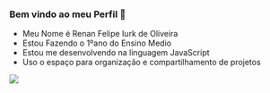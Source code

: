 ### Bem vindo ao meu Perfil 💙

- Meu Nome é Renan Felipe Iurk de Oliveira
- Estou Fazendo o 1ºano do Ensino Medio
- Estou me desenvolvendo na linguagem JavaScript
- Uso o espaço para organização e compartilhamento de projetos

![](https://tenor.com/view/sponge-bob-sponge-bob-mail-postman-election-day-vote-gif-18099193)
